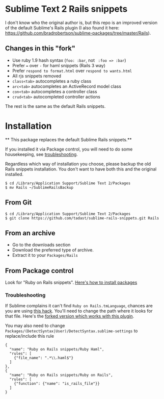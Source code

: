 # Sublime Text 2 Rails snippets

I don't know who the original author is, but this repo is an improved version of the default Sublime's Rails plugin (I also found it here: https://github.com/bradrobertson/sublime-packages/tree/master/Rails).

## Changes in this "fork"

* Use ruby 1.9 hash syntax (`foo: :bar`, not ` :foo => :bar`)
* Prefer `=` over `-` for haml snippets (Rails 3 way)
* Prefer `respond to format.html` over `respond to wants.html`
* All rjs snippets removed
* `class<tab>` autocompletes a ruby class
* `arc<tab>` autocompletes an ActiveRecord model class
* `con<tab>` autocompletes a controller class
* `crud<tab>` autocompleted controller actions

The rest is the same as the default Rails snippets.

# Installation

** This package replaces the default Sublime Rails snippets.**

If you installed it via Package control, you will need to do some housekeeping, see [troubleshooting](#troubleshooting).

Regardless which way of installation you choose, please backup the old Rails snippets installation. You don't want to have both this and the original installed.

    $ cd /Library/Application Support/Sublime Text 2/Packages
    $ mv Rails ~/SublimeRailsBackup

## From Git

    $ cd /Library/Application Support/Sublime Text 2/Packages
    $ git clone https://github.com/tadast/sublime-rails-snippets.git Rails

## From an archive

* Go to the downloads section
* Download the preferred type of archive.
* Extract it to your `Packages/Rails`

## From Package control

Look for "Ruby on Rails snippets". [Here's how to install packages](http://wbond.net/sublime_packages/package_control/usage)

### Troubleshooting

If Sublime complains it can't find `Ruby on Rails.tmLanguage`, chances are you are using [this hack](https://gist.github.com/925008).
You'll need to change the path where it looks for that file. Here's the [forked version which works with this plugin](https://gist.github.com/4161901).

You may also need to change `Packages/(DetectSyntax|User)/DetectSyntax.sublime-settings` to replace/include this rule

    {
      "name": "Ruby on Rails snippets/Ruby Haml",
      "rules": [
        {"file_name": ".*\\.haml$"}
      ]
    },
    {
      "name": "Ruby on Rails snippets/Ruby on Rails",
      "rules": [
        {"function": {"name": "is_rails_file"}}
      ]
    }

